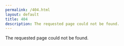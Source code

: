 ```yaml
---
permalink: /404.html
layout: default
title: 404
description: The requested page could not be found.
---
```


The requested page could not be found.

